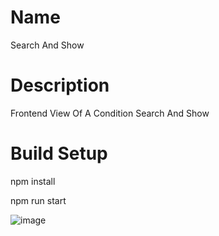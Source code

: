 # Name
Search And Show

# Description
Frontend View Of A Condition Search And Show 

# Build Setup
npm install

npm run start

![image](https://user-images.githubusercontent.com/39610621/115544929-cd3d1c00-a2d5-11eb-85ef-d2590468478c.png)
